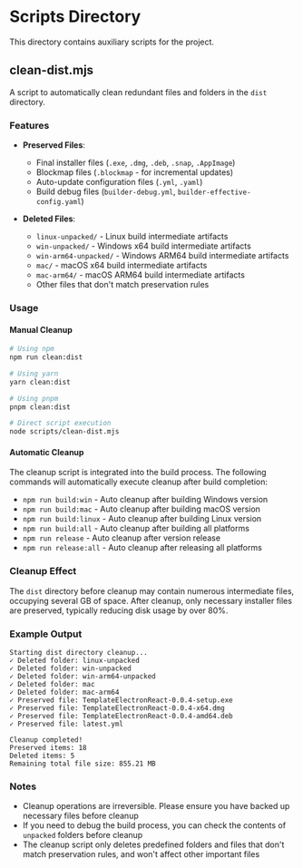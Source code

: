 # Scripts Directory

This directory contains auxiliary scripts for the project.

## clean-dist.mjs

A script to automatically clean redundant files and folders in the `dist` directory.

### Features

- **Preserved Files**:
  - Final installer files (`.exe`, `.dmg`, `.deb`, `.snap`, `.AppImage`)
  - Blockmap files (`.blockmap` - for incremental updates)
  - Auto-update configuration files (`.yml`, `.yaml`)
  - Build debug files (`builder-debug.yml`, `builder-effective-config.yaml`)

- **Deleted Files**:
  - `linux-unpacked/` - Linux build intermediate artifacts
  - `win-unpacked/` - Windows x64 build intermediate artifacts
  - `win-arm64-unpacked/` - Windows ARM64 build intermediate artifacts
  - `mac/` - macOS x64 build intermediate artifacts
  - `mac-arm64/` - macOS ARM64 build intermediate artifacts
  - Other files that don't match preservation rules

### Usage

#### Manual Cleanup

```bash
# Using npm
npm run clean:dist

# Using yarn
yarn clean:dist

# Using pnpm
pnpm clean:dist

# Direct script execution
node scripts/clean-dist.mjs
```

#### Automatic Cleanup

The cleanup script is integrated into the build process. The following commands will automatically execute cleanup after build completion:

- `npm run build:win` - Auto cleanup after building Windows version
- `npm run build:mac` - Auto cleanup after building macOS version
- `npm run build:linux` - Auto cleanup after building Linux version
- `npm run build:all` - Auto cleanup after building all platforms
- `npm run release` - Auto cleanup after version release
- `npm run release:all` - Auto cleanup after releasing all platforms

### Cleanup Effect

The `dist` directory before cleanup may contain numerous intermediate files, occupying several GB of space. After cleanup, only necessary installer files are preserved, typically reducing disk usage by over 80%.

### Example Output

```
Starting dist directory cleanup...
✓ Deleted folder: linux-unpacked
✓ Deleted folder: win-unpacked
✓ Deleted folder: win-arm64-unpacked
✓ Deleted folder: mac
✓ Deleted folder: mac-arm64
✓ Preserved file: TemplateElectronReact-0.0.4-setup.exe
✓ Preserved file: TemplateElectronReact-0.0.4-x64.dmg
✓ Preserved file: TemplateElectronReact-0.0.4-amd64.deb
✓ Preserved file: latest.yml

Cleanup completed!
Preserved items: 18
Deleted items: 5
Remaining total file size: 855.21 MB
```

### Notes

- Cleanup operations are irreversible. Please ensure you have backed up necessary files before cleanup
- If you need to debug the build process, you can check the contents of `unpacked` folders before cleanup
- The cleanup script only deletes predefined folders and files that don't match preservation rules, and won't affect other important files

